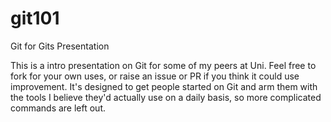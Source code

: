 # git101
Git for Gits Presentation

This is a intro presentation on Git for some of my peers at Uni. Feel free to fork for your own uses, or raise an issue or PR if you think it could use improvement. It's designed to get people started on Git and arm them with the tools I believe they'd actually use on a daily basis, so more complicated commands are left out.
